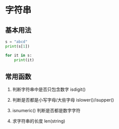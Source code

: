 # 字符串

## 基本用法
```python 
s = "abcd"
print(s[1])

for it in s:
    print(it)
```

## 常用函数

1. 判断字符串中是否只包含数字
isdigit()

2. 判断是否都是小写字母/大些字母
islower()/isupper()

3. isnumeric()
判断是否都是数字字符

4. 求字符串的长度
len(string)

